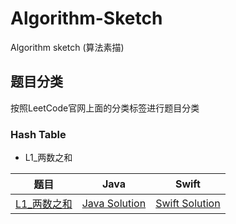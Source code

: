 # Algorithm-Sketch
Algorithm sketch (算法素描)

## 题目分类
按照LeetCode官网上面的分类标签进行题目分类
### Hash Table

* L1_两数之和 


| 题目      | Java | Swift |
|:-------:|:----:|:-----:|
| [L1_两数之和](https://leetcode-cn.com/problems/two-sum/) | [Java Solution](https://github.com/lxzzzzzz/Algorithm-Sketch/blob/master/Java/src/%E5%93%88%E5%B8%8C%E8%A1%A8/L1_%E4%B8%A4%E6%95%B0%E4%B9%8B%E5%92%8C/Solution.java) | [Swift Solution](https://github.com/lxzzzzzz/Algorithm-Sketch/blob/master/Swift/Algorithm%20Sketch.playground/Sources/%E5%93%88%E5%B8%8C%E8%A1%A8/L1_%E4%B8%A4%E6%95%B0%E4%B9%8B%E5%92%8C.swift) |


